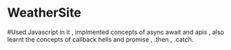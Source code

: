 # WeatherSite
#Used Javascript in it , implmented concepts of async await and apis , also learnt the concepts of callback hells and promise , .then , .catch.  
